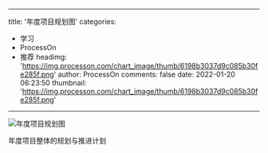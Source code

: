 
---
title: '年度项目规划图'
categories: 
 - 学习
 - ProcessOn
 - 推荐
headimg: 'https://img.processon.com/chart_image/thumb/6198b3037d9c085b30fe285f.png'
author: ProcessOn
comments: false
date: 2022-01-20 06:23:50
thumbnail: 'https://img.processon.com/chart_image/thumb/6198b3037d9c085b30fe285f.png'
---

<div>   
<img class="thumb" alt="年度项目规划图" src="https://img.processon.com/chart_image/thumb/6198b3037d9c085b30fe285f.png" referrerpolicy="no-referrer">
<p>年度项目整体的规划与推进计划</p>  
</div>
            